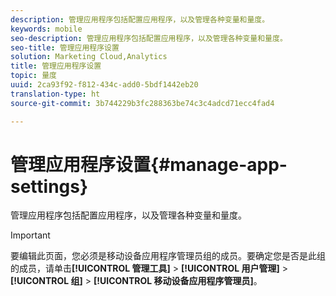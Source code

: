 ```yaml
---
description: 管理应用程序包括配置应用程序，以及管理各种变量和量度。
keywords: mobile
seo-description: 管理应用程序包括配置应用程序，以及管理各种变量和量度。
seo-title: 管理应用程序设置
solution: Marketing Cloud,Analytics
title: 管理应用程序设置
topic: 量度
uuid: 2ca93f92-f812-434c-add0-5bdf1442eb20
translation-type: ht
source-git-commit: 3b744229b3fc288363be74c3c4adcd71ecc4fad4

---
```



# 管理应用程序设置{#manage-app-settings}

管理应用程序包括配置应用程序，以及管理各种变量和量度。

>[!IMPORTANT]
>
>要编辑此页面，您必须是移动设备应用程序管理员组的成员。要确定您是否是此组的成员，请单击&#x200B;**[!UICONTROL 管理工具]** &gt; **[!UICONTROL 用户管理]** &gt; **[!UICONTROL 组]** &gt; **[!UICONTROL 移动设备应用程序管理员]**。
